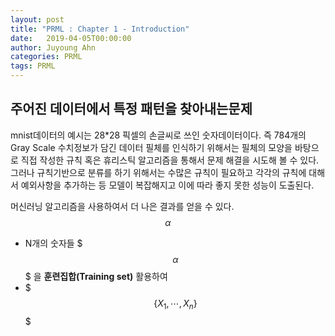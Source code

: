 ```yaml
---
layout: post
title: "PRML : Chapter 1 - Introduction"
date:   2019-04-05T00:00:00
author: Juyoung Ahn
categories: PRML
tags: PRML
---
```


## 주어진 데이터에서 특정 패턴을 찾아내는문제
mnist데이터의 예시는 28*28 픽셀의 손글씨로 쓰인 숫자데이터이다. 즉 784개의 Gray Scale 수치정보가 담긴 데이터
필체를 인식하기 위해서는 필체의 모양을 바탕으로 직접 작성한 규칙 혹은 휴리스틱 알고리즘을 통해서 문제 해결을 시도해 볼 수 있다. 그러나 규칙기반으로 분류를 하기 위해서는 수많은 규칙이 필요하고 각각의 규칙에 대해서 예외사항을 추가하는 등 모델이 복잡해지고 이에 따라 좋지 못한 성능이 도출된다.

머신러닝 알고리즘을 사용하여서 더 나은 결과를 얻을 수 있다.
$$
\alpha
$$
* N개의 숫자들 $$$\alpha$$$ 을 **훈련집합(Training set)** 활용하여
* $$$\{ X_1, \cdots, X_n \}$$$